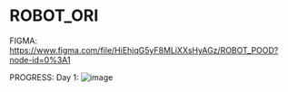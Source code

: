 # ROBOT_ORI

FIGMA: https://www.figma.com/file/HiEhjqG5yF8MLiXXsHyAGz/ROBOT_POOD?node-id=0%3A1

PROGRESS:
Day 1:
![image](https://user-images.githubusercontent.com/92842188/149509382-468659fe-7fd0-4fac-907c-11780d481736.png)
